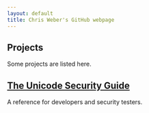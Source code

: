 ```yaml
---
layout: default
title: Chris Weber's GitHub webpage 
---
```


## Projects
Some projects are listed here.

## [The Unicode Security Guide](unicode-security-guide)
A reference for developers and security testers.
